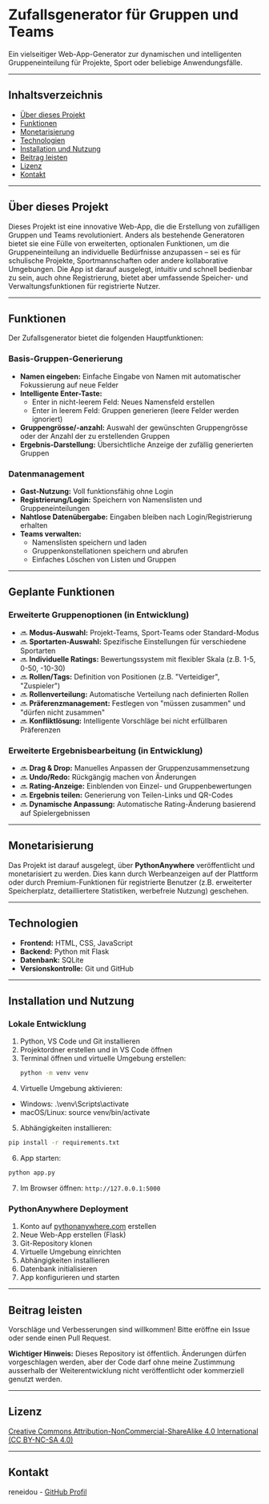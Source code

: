 # Zufallsgenerator für Gruppen und Teams

Ein vielseitiger Web-App-Generator zur dynamischen und intelligenten Gruppeneinteilung für Projekte, Sport oder beliebige Anwendungsfälle.

---

## Inhaltsverzeichnis

* [Über dieses Projekt](#über-dieses-projekt)
* [Funktionen](#funktionen)
* [Monetarisierung](#monetarisierung)
* [Technologien](#technologien)
* [Installation und Nutzung](#installation-und-nutzung)
* [Beitrag leisten](#beitrag-leisten)
* [Lizenz](#lizenz)
* [Kontakt](#kontakt)

---

## Über dieses Projekt

Dieses Projekt ist eine innovative Web-App, die die Erstellung von zufälligen Gruppen und Teams revolutioniert. Anders als bestehende Generatoren bietet sie eine Fülle von erweiterten, optionalen Funktionen, um die Gruppeneinteilung an individuelle Bedürfnisse anzupassen – sei es für schulische Projekte, Sportmannschaften oder andere kollaborative Umgebungen. Die App ist darauf ausgelegt, intuitiv und schnell bedienbar zu sein, auch ohne Registrierung, bietet aber umfassende Speicher- und Verwaltungsfunktionen für registrierte Nutzer.

---

## Funktionen

Der Zufallsgenerator bietet die folgenden Hauptfunktionen:

### Basis-Gruppen-Generierung
* **Namen eingeben:** Einfache Eingabe von Namen mit automatischer Fokussierung auf neue Felder
* **Intelligente Enter-Taste:** 
  - Enter in nicht-leerem Feld: Neues Namensfeld erstellen
  - Enter in leerem Feld: Gruppen generieren (leere Felder werden ignoriert)
* **Gruppengrösse/-anzahl:** Auswahl der gewünschten Gruppengrösse oder der Anzahl der zu erstellenden Gruppen
* **Ergebnis-Darstellung:** Übersichtliche Anzeige der zufällig generierten Gruppen

### Datenmanagement
* **Gast-Nutzung:** Voll funktionsfähig ohne Login
* **Registrierung/Login:** Speichern von Namenslisten und Gruppeneinteilungen
* **Nahtlose Datenübergabe:** Eingaben bleiben nach Login/Registrierung erhalten
* **Teams verwalten:** 
  - Namenslisten speichern und laden
  - Gruppenkonstellationen speichern und abrufen
  - Einfaches Löschen von Listen und Gruppen

---

## Geplante Funktionen

### Erweiterte Gruppenoptionen (in Entwicklung)
- 🔜 **Modus-Auswahl:** Projekt-Teams, Sport-Teams oder Standard-Modus
- 🔜 **Sportarten-Auswahl:** Spezifische Einstellungen für verschiedene Sportarten
- 🔜 **Individuelle Ratings:** Bewertungssystem mit flexibler Skala (z.B. 1-5, 0-50, -10-30)
- 🔜 **Rollen/Tags:** Definition von Positionen (z.B. "Verteidiger", "Zuspieler")
- 🔜 **Rollenverteilung:** Automatische Verteilung nach definierten Rollen
- 🔜 **Präferenzmanagement:** Festlegen von "müssen zusammen" und "dürfen nicht zusammen"
- 🔜 **Konfliktlösung:** Intelligente Vorschläge bei nicht erfüllbaren Präferenzen

### Erweiterte Ergebnisbearbeitung (in Entwicklung)
- 🔜 **Drag & Drop:** Manuelles Anpassen der Gruppenzusammensetzung
- 🔜 **Undo/Redo:** Rückgängig machen von Änderungen
- 🔜 **Rating-Anzeige:** Einblenden von Einzel- und Gruppenbewertungen
- 🔜 **Ergebnis teilen:** Generierung von Teilen-Links und QR-Codes
- 🔜 **Dynamische Anpassung:** Automatische Rating-Änderung basierend auf Spielergebnissen

---

## Monetarisierung

Das Projekt ist darauf ausgelegt, über **PythonAnywhere** veröffentlicht und monetarisiert zu werden. Dies kann durch Werbeanzeigen auf der Plattform oder durch Premium-Funktionen für registrierte Benutzer (z.B. erweiterter Speicherplatz, detailliertere Statistiken, werbefreie Nutzung) geschehen.

---

## Technologien

* **Frontend:** HTML, CSS, JavaScript
* **Backend:** Python mit Flask
* **Datenbank:** SQLite
* **Versionskontrolle:** Git und GitHub

---

## Installation und Nutzung

### Lokale Entwicklung
1. Python, VS Code und Git installieren
2. Projektordner erstellen und in VS Code öffnen
3. Terminal öffnen und virtuelle Umgebung erstellen:
   ```bash
   python -m venv venv
4. Virtuelle Umgebung aktivieren:
- Windows: .\venv\Scripts\activate
- macOS/Linux: source venv/bin/activate
5. Abhängigkeiten installieren:
```bash
pip install -r requirements.txt
```
6. App starten:
```bash
python app.py
```
7. Im Browser öffnen: `http://127.0.0.1:5000`

### PythonAnywhere Deployment
1. Konto auf [pythonanywhere.com](pythonanywhere.com) erstellen
2. Neue Web-App erstellen (Flask)
3. Git-Repository klonen
4. Virtuelle Umgebung einrichten
5. Abhängigkeiten installieren
6. Datenbank initialisieren
7. App konfigurieren und starten

---

## Beitrag leisten
Vorschläge und Verbesserungen sind willkommen! Bitte eröffne ein Issue oder sende einen Pull Request.

**Wichtiger Hinweis:** Dieses Repository ist öffentlich. Änderungen dürfen vorgeschlagen werden, aber der Code darf ohne meine Zustimmung ausserhalb der Weiterentwicklung nicht veröffentlicht oder kommerziell genutzt werden.

---

## Lizenz
[Creative Commons Attribution-NonCommercial-ShareAlike 4.0 International (CC BY-NC-SA 4.0)](https://creativecommons.org/licenses/by-nc-sa/4.0/)

---

## Kontakt
reneidou - [GitHub Profil](https://github.com/reneidou)